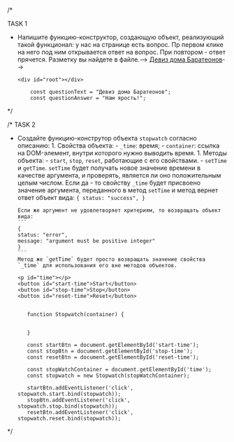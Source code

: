 /\*

TASK 1

-  Напишите функцию-конструктор, создающую объект, реализующий такой функционал:
   у нас на странице есть вопрос. Пр первом клике на него под ним открывается
   ответ на вопрос. При повтором - ответ прячется. Разметку вы найдете в
   файле.--> <a href="" class="question">Девиз дома Баратеонов</a>-->

       <div id="root"></div>

           const questionText = "Девиз дома Баратеонов";
           const questionAnswer = "Нам ярость!";

\*/

/\* TASK 2

-  Создайте функцию-конструтор объекта `stopwatch` согласно описанию: 1.
   Свойства объекта: - `_time`: время; - `container`: ссылка на DOM-элемент,
   внутри которого нужно выводить время. 1. Методы объекта: - `start`, `stop`,
   `reset`, работающие с его свойствами. - `setTime` и `getTime`. `setTime`
   будет получать новое значение времени в качестве аргумента, и проверять,
   является ли оно положительным целым числом. Если да - то свойству `_time`
   будет присвоено значение аргумента, переданного в метод `setTime` и метод
   вернет ответ объект вида: `{ status: "success", }`

       Если же аргумент не удовлетворяет критериям, то возвращать объект вида:
       ```
       {
       status: "error",
       message: "argument must be positive integer"
       }
       ```
       Метод же `getTime` будет просто возвращать значение свойства `_time` для использования его вне методов объектов.

       <p id="time"></p>
       <button id="start-time">Start</button>
       <button id="stop-time">Stop</button>
       <button id="reset-time">Reset</button>


          function Stopwatch(container) {


          }

          const startBtn = document.getElementById('start-time');
          const stopBtn = document.getElementById('stop-time');
          const resetBtn = document.getElementById('reset-time');

          const stopWatchContainer = document.getElementById('time');
          const stopwatch = new Stopwatch(stopWatchContainer);

          startBtn.addEventListener('click', stopwatch.start.bind(stopwatch));
          stopBtn.addEventListener('click', stopwatch.stop.bind(stopwatch));
          resetBtn.addEventListener('click', stopwatch.reset.bind(stopwatch));

\*/
